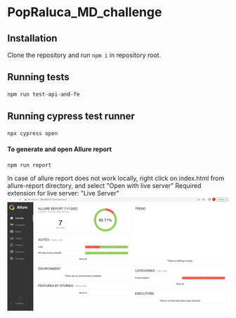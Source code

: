 # PopRaluca_MD_challenge

## Installation

Clone the repository and run `npm i` in repository root.

## Running tests

```sh
npm run test-api-and-fe
```

## Running cypress test runner
```sh
npx cypress open
```

#### To generate and open Allure report

```sh
npm run report
```
In case of allure report does not work locally, right click on index.html from allure-report directory, and select "Open with live server"
Required extension for live server: "Live Server"
![](Allure-report.png)

